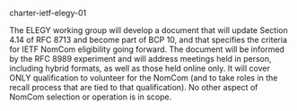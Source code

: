 charter-ietf-elegy-01

The ELEGY working group will develop a document that will update Section 4.14 of
RFC 8713 and become part of BCP 10, and that specifies the criteria for IETF
NomCom eligibility going forward.  The document will be informed by the RFC 8989
experiment and will address meetings held in person, including hybrid formats,
as well as those held online only.  It will cover ONLY qualification to
volunteer for the NomCom (and to take roles in the recall process that are tied
to that qualification).  No other aspect of NomCom selection or operation is in
scope.
